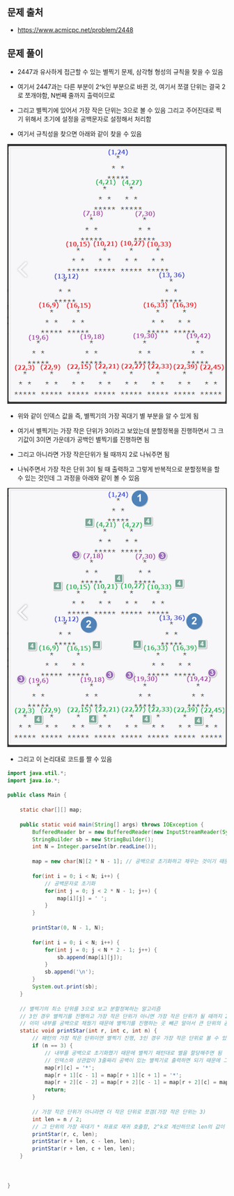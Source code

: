 ## 문제 출처
- https://www.acmicpc.net/problem/2448

## 문제 풀이
- 2447과 유사하게 접근할 수 있는 별찍기 문제, 삼각형 형성의 규칙을 찾을 수 있음

- 여기서 2447과는 다른 부분이 2^k인 부분으로 바뀐 것, 여기서 쪼갤 단위는 결국 2로 쪼개야함, N번째 줄까지 출력이므로

- 그리고 별찍기에 있어서 가장 작은 단위는 3으로 볼 수 있음 그리고 주어진대로 찍기 위해서 초기에 설정을 공백문자로 설정해서 처리함

- 여기서 규칙성을 찾으면 아래와 같이 찾을 수 있음

![one](/cheewr85/img/Divide/eleven.png)

- 위와 같이 인덱스 값을 즉, 별찍기의 가장 꼭대기 별 부분을 알 수 있게 됨

- 여기서 별찍기는 가장 작은 단위가 3이라고 보았는데 분할정복을 진행하면서 그 크기값이 3이면 가운데가 공백인 별찍기를 진행하면 됨

- 그리고 아니라면 가장 작은단위가 될 때까지 2로 나눠주면 됨

- 나눠주면서 가장 작은 단위 3이 될 때 출력하고 그렇게 반복적으로 분할정복을 할 수 있는 것인데 그 과정을 아래와 같이 볼 수 있음

![one](/cheewr85/img/Divide/twelve.png)

- 그리고 이 논리대로 코드를 짤 수 있음

```java
import java.util.*;
import java.io.*;

public class Main {

    static char[][] map;

    public static void main(String[] args) throws IOException {
        BufferedReader br = new BufferedReader(new InputStreamReader(System.in));
        StringBuilder sb = new StringBuilder();
        int N = Integer.parseInt(br.readLine());

        map = new char[N][2 * N - 1]; // 공백으로 초기화하고 채우는 것이기 때문에 가로줄에 대해선 2 * N - 1로 가로가 형성됨

        for(int i = 0; i < N; i++) {
            // 공백문자로 초기화
            for(int j = 0; j < 2 * N - 1; j++) {
                map[i][j] = ' ';
            }
        }

        printStar(0, N - 1, N);

        for(int i = 0; i < N; i++) {
            for(int j = 0; j < N * 2 - 1; j++) {
                sb.append(map[i][j]);
            }
            sb.append('\n');
        }
        System.out.print(sb);
    }

    // 별찍기의 최소 단위를 3으로 보고 분할정복하는 알고리즘
    // 3인 경우 별찍기를 진행하고 가장 작은 단위가 아니면 가장 작은 단위가 될 때까지 2로 나눔 2^k로 연산되므로
    // 이미 내부를 공백으로 채웠기 때문에 별찍기를 진행하는 곳 빼곤 알아서 큰 단위의 공백은 남게됨, 그 이외의 공간을 채우는 것
    static void printStar(int r, int c, int n) {
        // 패턴의 가장 작은 단위이면 별찍기 진행, 3인 경우 가장 작은 단위로 볼 수 있음
        if (n == 3) {
            // 내부를 공백으로 초기화했기 때문에 별찍기 패턴대로 별을 할당해주면 됨
            // 인덱스와 상관없이 3줄짜리 공백이 있는 별찍기로 출력하면 되기 때문에 그 값을 할당
            map[r][c] = '*';
            map[r + 1][c - 1] = map[r + 1][c + 1] = '*';
            map[r + 2][c - 2] = map[r + 2][c - 1] = map[r + 2][c] = map[r + 2][c + 1] = map[r + 2][c + 2] = '*';
            return;
        }

        // 가장 작은 단위가 아니라면 더 작은 단위로 쪼갬(가장 작은 단위는 3)
        int len = n / 2;
        // 그 단위의 가장 꼭대기 * 좌표로 재귀 호출함, 2^k로 계산하므로 len의 값이 그 기준이 될 수 있음
        printStar(r, c, len);
        printStar(r + len, c - len, len);
        printStar(r + len, c + len, len);
    }



}
```